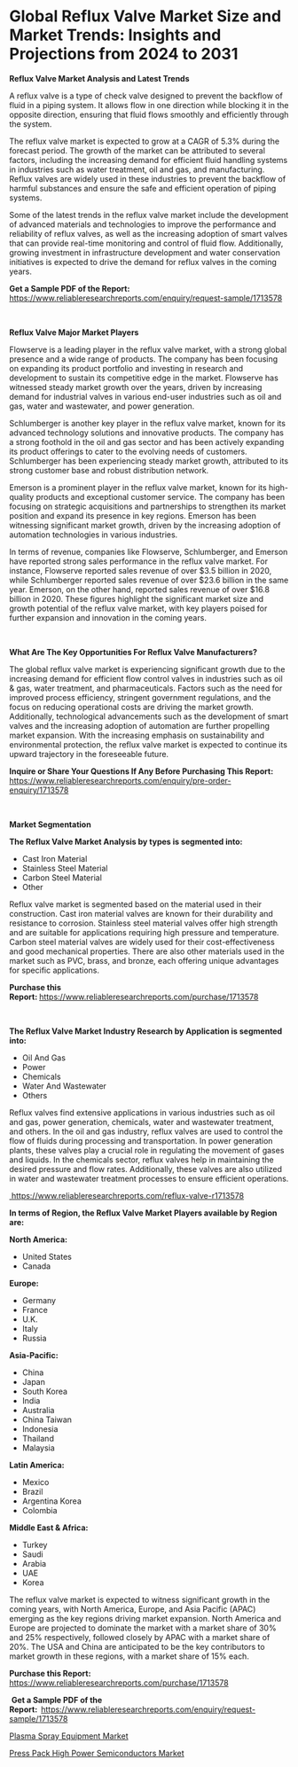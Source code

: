 <p><h1>Global Reflux Valve Market Size and Market Trends: Insights and Projections from 2024 to 2031</h1></p><p><strong>Reflux Valve Market Analysis and Latest Trends</strong></p>
<p><p>A reflux valve is a type of check valve designed to prevent the backflow of fluid in a piping system. It allows flow in one direction while blocking it in the opposite direction, ensuring that fluid flows smoothly and efficiently through the system.</p><p>The reflux valve market is expected to grow at a CAGR of 5.3% during the forecast period. The growth of the market can be attributed to several factors, including the increasing demand for efficient fluid handling systems in industries such as water treatment, oil and gas, and manufacturing. Reflux valves are widely used in these industries to prevent the backflow of harmful substances and ensure the safe and efficient operation of piping systems.</p><p>Some of the latest trends in the reflux valve market include the development of advanced materials and technologies to improve the performance and reliability of reflux valves, as well as the increasing adoption of smart valves that can provide real-time monitoring and control of fluid flow. Additionally, growing investment in infrastructure development and water conservation initiatives is expected to drive the demand for reflux valves in the coming years.</p></p>
<p><strong>Get a Sample PDF of the Report:&nbsp;</strong> <a href="https://www.reliableresearchreports.com/enquiry/request-sample/1713578">https://www.reliableresearchreports.com/enquiry/request-sample/1713578</a></p>
<p>&nbsp;</p>
<p><strong>Reflux Valve Major Market Players</strong></p>
<p><p>Flowserve is a leading player in the reflux valve market, with a strong global presence and a wide range of products. The company has been focusing on expanding its product portfolio and investing in research and development to sustain its competitive edge in the market. Flowserve has witnessed steady market growth over the years, driven by increasing demand for industrial valves in various end-user industries such as oil and gas, water and wastewater, and power generation.</p><p>Schlumberger is another key player in the reflux valve market, known for its advanced technology solutions and innovative products. The company has a strong foothold in the oil and gas sector and has been actively expanding its product offerings to cater to the evolving needs of customers. Schlumberger has been experiencing steady market growth, attributed to its strong customer base and robust distribution network.</p><p>Emerson is a prominent player in the reflux valve market, known for its high-quality products and exceptional customer service. The company has been focusing on strategic acquisitions and partnerships to strengthen its market position and expand its presence in key regions. Emerson has been witnessing significant market growth, driven by the increasing adoption of automation technologies in various industries.</p><p>In terms of revenue, companies like Flowserve, Schlumberger, and Emerson have reported strong sales performance in the reflux valve market. For instance, Flowserve reported sales revenue of over $3.5 billion in 2020, while Schlumberger reported sales revenue of over $23.6 billion in the same year. Emerson, on the other hand, reported sales revenue of over $16.8 billion in 2020. These figures highlight the significant market size and growth potential of the reflux valve market, with key players poised for further expansion and innovation in the coming years.</p></p>
<p>&nbsp;</p>
<p><strong>What Are The Key Opportunities For Reflux Valve Manufacturers?</strong></p>
<p><p>The global reflux valve market is experiencing significant growth due to the increasing demand for efficient flow control valves in industries such as oil & gas, water treatment, and pharmaceuticals. Factors such as the need for improved process efficiency, stringent government regulations, and the focus on reducing operational costs are driving the market growth. Additionally, technological advancements such as the development of smart valves and the increasing adoption of automation are further propelling market expansion. With the increasing emphasis on sustainability and environmental protection, the reflux valve market is expected to continue its upward trajectory in the foreseeable future.</p></p>
<p><strong>Inquire or Share Your Questions If Any Before Purchasing This Report:</strong> <a href="https://www.reliableresearchreports.com/enquiry/pre-order-enquiry/1713578">https://www.reliableresearchreports.com/enquiry/pre-order-enquiry/1713578</a></p>
<p>&nbsp;</p>
<p><strong>Market Segmentation</strong></p>
<p><strong>The Reflux Valve Market Analysis by types is segmented into:</strong></p>
<p><ul><li>Cast Iron Material</li><li>Stainless Steel Material</li><li>Carbon Steel Material</li><li>Other</li></ul></p>
<p><p>Reflux valve market is segmented based on the material used in their construction. Cast iron material valves are known for their durability and resistance to corrosion. Stainless steel material valves offer high strength and are suitable for applications requiring high pressure and temperature. Carbon steel material valves are widely used for their cost-effectiveness and good mechanical properties. There are also other materials used in the market such as PVC, brass, and bronze, each offering unique advantages for specific applications.</p></p>
<p><strong>Purchase this Report:&nbsp;</strong><a href="https://www.reliableresearchreports.com/purchase/1713578">https://www.reliableresearchreports.com/purchase/1713578</a></p>
<p>&nbsp;</p>
<p><strong>The Reflux Valve Market Industry Research by Application is segmented into:</strong></p>
<p><ul><li>Oil And Gas</li><li>Power</li><li>Chemicals</li><li>Water And Wastewater</li><li>Others</li></ul></p>
<p><p>Reflux valves find extensive applications in various industries such as oil and gas, power generation, chemicals, water and wastewater treatment, and others. In the oil and gas industry, reflux valves are used to control the flow of fluids during processing and transportation. In power generation plants, these valves play a crucial role in regulating the movement of gases and liquids. In the chemicals sector, reflux valves help in maintaining the desired pressure and flow rates. Additionally, these valves are also utilized in water and wastewater treatment processes to ensure efficient operations.</p></p>
<p><a href="https://www.reliableresearchreports.com/reflux-valve-r1713578">&nbsp;https://www.reliableresearchreports.com/reflux-valve-r1713578</a></p>
<p><strong>In terms of Region, the Reflux Valve Market Players available by Region are:</strong></p>
<p>
    <p> <strong> North America: </strong>
        <ul>
            <li>United States</li>
            <li>Canada</li>
        </ul>
        </p> 
    <p> <strong> Europe: </strong>
        <ul>
            <li>Germany</li>
            <li>France</li>
            <li>U.K.</li>
            <li>Italy</li>
            <li>Russia</li>
        </ul>
        </p> 
    <p> <strong> Asia-Pacific: </strong>
        <ul>
            <li>China</li>
            <li>Japan</li>
            <li>South Korea</li>
            <li>India</li>
            <li>Australia</li>
            <li>China Taiwan</li>
            <li>Indonesia</li>
            <li>Thailand</li>
            <li>Malaysia</li>
        </ul>
        </p> 
    <p> <strong> Latin America: </strong>
        <ul>
            <li>Mexico</li>
            <li>Brazil</li>
            <li>Argentina Korea</li>
            <li>Colombia</li>
        </ul>
        </p> 
    <p> <strong> Middle East & Africa: </strong>
        <ul>
            <li>Turkey</li>
            <li>Saudi</li>
            <li>Arabia</li>
            <li>UAE</li>
            <li>Korea</li>
        </ul>
    </p>
    </p>
<p><p>The reflux valve market is expected to witness significant growth in the coming years, with North America, Europe, and Asia Pacific (APAC) emerging as the key regions driving market expansion. North America and Europe are projected to dominate the market with a market share of 30% and 25% respectively, followed closely by APAC with a market share of 20%. The USA and China are anticipated to be the key contributors to market growth in these regions, with a market share of 15% each.</p></p>
<p><strong>Purchase this Report: </strong><a href="https://www.reliableresearchreports.com/purchase/1713578">https://www.reliableresearchreports.com/purchase/1713578</a></p>
<p>&nbsp;<strong>Get a Sample PDF of the Report:&nbsp;&nbsp;</strong><a href="https://www.reliableresearchreports.com/enquiry/request-sample/1713578">https://www.reliableresearchreports.com/enquiry/request-sample/1713578</a></p>
<p><strong></strong></p>
<p><p><a href="https://github.com/FassouRP/Market-Research-Report-List-4/blob/main/plasma-spray-equipment-market.md">Plasma Spray Equipment Market</a></p><p><a href="https://chivalrous-flock-a86.notion.site/Press-Pack-High-Power-Semiconductors-Market-Furnishes-Information-on-Market-Share-Market-Trends-an-cf5ed014b51b43c29e7903456ebf3fc1">Press Pack High Power Semiconductors Market</a></p></p>